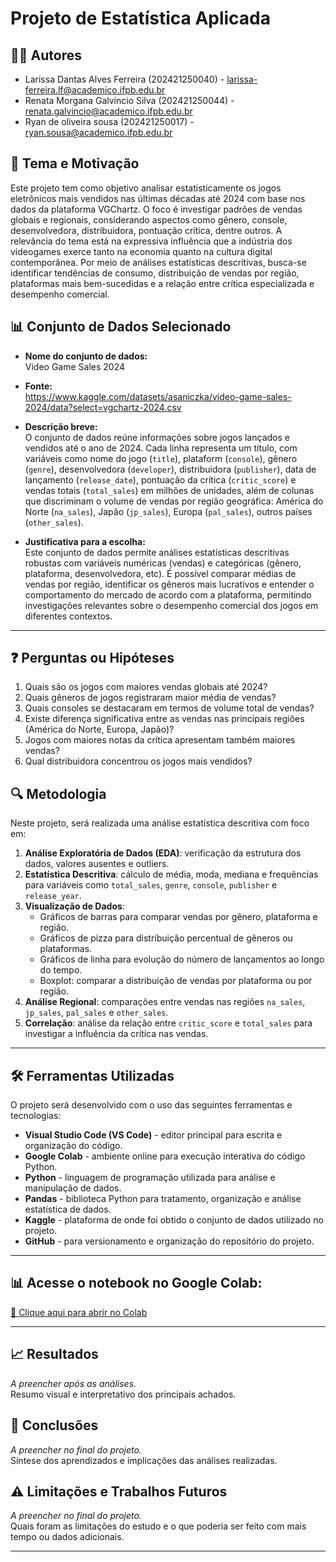 # Projeto de Estatística Aplicada

## 🧑‍💻 Autores  
- Larissa Dantas Alves Ferreira (202421250040) - larissa-ferreira.lf@academico.ifpb.edu.br  
- Renata Morgana Galvíncio Silva (202421250044) - renata.galvincio@academico.ifpb.edu.br  
- Ryan de oliveira sousa (202421250017) - ryan.sousa@academico.ifpb.edu.br
 
## 🎯 Tema e Motivação  
  Este projeto tem como objetivo analisar estatisticamente os jogos eletrônicos mais vendidos nas últimas décadas até 2024 com base nos dados da plataforma VGChartz. O foco é investigar padrões de vendas globais e regionais, considerando aspectos como gênero, console, desenvolvedora, distribuidora, pontuação crítica, dentre outros.
  A relevância do tema está na expressiva influência que a indústria dos videogames exerce tanto na economia quanto na cultura digital contemporânea. Por meio de análises estatísticas descritivas, busca-se identificar tendências de consumo, distribuição de vendas por região, plataformas mais bem-sucedidas e a relação entre crítica especializada e desempenho comercial.

## 📊 Conjunto de Dados Selecionado  
- **Nome do conjunto de dados:**  
  Video Game Sales 2024

- **Fonte:**  
  https://www.kaggle.com/datasets/asaniczka/video-game-sales-2024/data?select=vgchartz-2024.csv

- **Descrição breve:**  
  O conjunto de dados reúne informações sobre jogos lançados e vendidos até o ano de 2024. Cada linha representa um título, com variáveis como nome do jogo (`title`), plataform (`console`), gênero (`genre`), desenvolvedora (`developer`), distribuidora (`publisher`), data de lançamento (`release_date`), pontuação da crítica (`critic_score`) e vendas totais (`total_sales`) em milhões de unidades, além de colunas que discriminam o volume de vendas por região geográfica: América do Norte (`na_sales`), Japão (`jp_sales`), Europa (`pal_sales`), outros países (`other_sales`). 

- **Justificativa para a escolha:**  
  Este conjunto de dados permite análises estatísticas descritivas robustas com variáveis numéricas (vendas) e categóricas (gênero, plataforma, desenvolvedora, etc). É possível comparar médias de vendas por região, identificar os gêneros mais lucrativos e entender o comportamento do mercado de acordo com a plataforma, permitindo investigações relevantes sobre o desempenho comercial dos jogos em diferentes contextos.

---

## ❓ Perguntas ou Hipóteses  
  1. Quais são os jogos com maiores vendas globais até 2024?
  2. Quais gêneros de jogos registraram maior média de vendas?
  3. Quais consoles se destacaram em termos de volume total de vendas?
  4. Existe diferença significativa entre as vendas nas principais regiões (América do Norte, Europa, Japão)?
  5. Jogos com maiores notas da crítica apresentam também maiores vendas?
  6. Qual distribuidora concentrou os jogos mais vendidos?

## 🔍 Metodologia  
Neste projeto, será realizada uma análise estatística descritiva com foco em:

1. **Análise Exploratória de Dados (EDA)**: verificação da estrutura dos dados, valores ausentes e outliers.
2. **Estatística Descritiva**: cálculo de média, moda, mediana e frequências para variáveis como `total_sales`, `genre`, `console`, `publisher` e `release_year`.
3. **Visualização de Dados**:
   - Gráficos de barras para comparar vendas por gênero, plataforma e região.
   - Gráficos de pizza para distribuição percentual de gêneros ou plataformas.
   - Gráficos de linha para evolução do número de lançamentos ao longo do tempo.
   - Boxplot: comparar a distribuição de vendas por plataforma ou por região.
4. **Análise Regional**: comparações entre vendas nas regiões `na_sales`, `jp_sales`, `pal_sales` e `other_sales`.
5. **Correlação**: análise da relação entre `critic_score` e `total_sales` para investigar a influência da crítica nas vendas.

---

## 🛠️ Ferramentas Utilizadas  
O projeto será desenvolvido com o uso das seguintes ferramentas e tecnologias:

- **Visual Studio Code (VS Code)** - editor principal para escrita e organização do código.
- **Google Colab** - ambiente online para execução interativa do código Python.
- **Python** - linguagem de programação utilizada para análise e manipulação de dados.
- **Pandas** - biblioteca Python para tratamento, organização e análise estatística de dados.
- **Kaggle** - plataforma de onde foi obtido o conjunto de dados utilizado no projeto.
- **GitHub** - para versionamento e organização do repositório do projeto.

---

## 📊 Acesse o notebook no Google Colab:  
[🔗 Clique aqui para abrir no Colab](https://colab.research.google.com/github/gilgameshr3rr/projeto-template-estatistica/blob/project-edition-larissa/analise.ipynb)

---

## 📈 Resultados  
*A preencher após as análises.*  
Resumo visual e interpretativo dos principais achados.

## 📌 Conclusões  
*A preencher no final do projeto.*  
Síntese dos aprendizados e implicações das análises realizadas.

## ⚠️ Limitações e Trabalhos Futuros  
*A preencher no final do projeto.*  
Quais foram as limitações do estudo e o que poderia ser feito com mais tempo ou dados adicionais.

---

